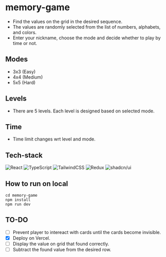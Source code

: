 # memory-game
- Find the values on the grid in the desired sequence.
- The values are randomly selected from the list of numbers, alphabets, and colors.
- Enter your nickname, choose the mode and decide whether to play by time or not.
## Modes
- 3x3 (Easy)
- 4x4 (Medium)
- 5x5 (Hard)
## Levels
- There are 5 levels. Each level is designed based on selected mode.
## Time
- Time limit changes wrt level and mode.
## Tech-stack
![React](https://img.shields.io/badge/react-%2320232a.svg?style=for-the-badge&logo=react&logoColor=%2361DAFB) ![TypeScript](https://img.shields.io/badge/typescript-%23007ACC.svg?style=for-the-badge&logo=typescript&logoColor=white) ![TailwindCSS](https://img.shields.io/badge/tailwindcss-%2338B2AC.svg?style=for-the-badge&logo=tailwind-css&logoColor=white) ![Redux](https://img.shields.io/badge/redux-%23593d88.svg?style=for-the-badge&logo=redux&logoColor=white) ![shadcn/ui](https://avatars.githubusercontent.com/u/139895814?s=48&v=4)
## How to run on local
```
cd memory-game
npm install
npm run dev
```
## TO-DO
- [ ] Prevent player to intereact with cards until the cards become invisible.
- [X] Deploy on Vercel.
- [ ] Display the value on grid that found correctly.
- [ ] Subtract the found value from the desired row.

